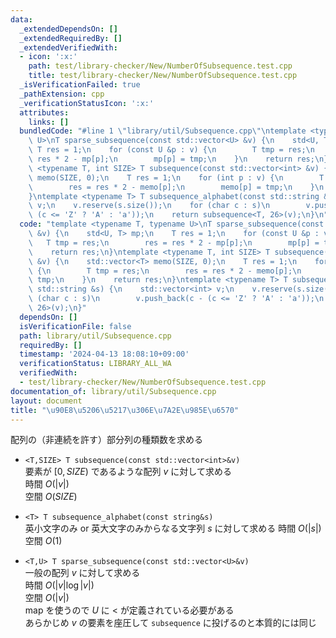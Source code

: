 ```yaml
---
data:
  _extendedDependsOn: []
  _extendedRequiredBy: []
  _extendedVerifiedWith:
  - icon: ':x:'
    path: test/library-checker/New/NumberOfSubsequence.test.cpp
    title: test/library-checker/New/NumberOfSubsequence.test.cpp
  _isVerificationFailed: true
  _pathExtension: cpp
  _verificationStatusIcon: ':x:'
  attributes:
    links: []
  bundledCode: "#line 1 \"library/util/Subsequence.cpp\"\ntemplate <typename T, typename\
    \ U>\nT sparse_subsequence(const std::vector<U> &v) {\n    std<U, T> mp;\n   \
    \ T res = 1;\n    for (const U &p : v) {\n        T tmp = res;\n        res =\
    \ res * 2 - mp[p];\n        mp[p] = tmp;\n    }\n    return res;\n}\ntemplate\
    \ <typename T, int SIZE> T subsequence(const std::vector<int> &v) {\n    std::vector<T>\
    \ memo(SIZE, 0);\n    T res = 1;\n    for (int p : v) {\n        T tmp = res;\n\
    \        res = res * 2 - memo[p];\n        memo[p] = tmp;\n    }\n    return res;\n\
    }\ntemplate <typename T> T subsequence_alphabet(const std::string &s) {\n    std::vector<int>\
    \ v;\n    v.reserve(s.size());\n    for (char c : s)\n        v.push_back(c -\
    \ (c <= 'Z' ? 'A' : 'a'));\n    return subsequence<T, 26>(v);\n}\n"
  code: "template <typename T, typename U>\nT sparse_subsequence(const std::vector<U>\
    \ &v) {\n    std<U, T> mp;\n    T res = 1;\n    for (const U &p : v) {\n     \
    \   T tmp = res;\n        res = res * 2 - mp[p];\n        mp[p] = tmp;\n    }\n\
    \    return res;\n}\ntemplate <typename T, int SIZE> T subsequence(const std::vector<int>\
    \ &v) {\n    std::vector<T> memo(SIZE, 0);\n    T res = 1;\n    for (int p : v)\
    \ {\n        T tmp = res;\n        res = res * 2 - memo[p];\n        memo[p] =\
    \ tmp;\n    }\n    return res;\n}\ntemplate <typename T> T subsequence_alphabet(const\
    \ std::string &s) {\n    std::vector<int> v;\n    v.reserve(s.size());\n    for\
    \ (char c : s)\n        v.push_back(c - (c <= 'Z' ? 'A' : 'a'));\n    return subsequence<T,\
    \ 26>(v);\n}"
  dependsOn: []
  isVerificationFile: false
  path: library/util/Subsequence.cpp
  requiredBy: []
  timestamp: '2024-04-13 18:08:10+09:00'
  verificationStatus: LIBRARY_ALL_WA
  verifiedWith:
  - test/library-checker/New/NumberOfSubsequence.test.cpp
documentation_of: library/util/Subsequence.cpp
layout: document
title: "\u90E8\u5206\u5217\u306E\u7A2E\u985E\u6570"
---
```


配列の（非連続を許す）部分列の種類数を求める
* ```<T,SIZE> T subsequence(const std::vector<int>&v)```  
要素が $[0,SIZE)$ であるような配列 $v$ に対して求める  
時間 $O(|v|)$  
空間 $O(SIZE)$

* ```<T> T subsequence_alphabet(const string&s)```  
英小文字のみ or 英大文字のみからなる文字列 $s$ に対して求める
時間 $O(|s|)$  
空間 $O(1)$

* ```<T,U> T sparse_subsequence(const std::vector<U>&v)```  
一般の配列 $v$ に対して求める  
時間 $O(|v|\log|v|)$  
空間 $O(|v|)$  
map を使うので $U$ に $<$ が定義されている必要がある  
あらかじめ $v$ の要素を座圧して ```subsequence``` に投げるのと本質的には同じ
